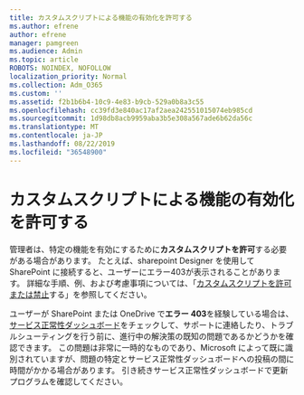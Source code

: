 ```yaml
---
title: カスタムスクリプトによる機能の有効化を許可する
ms.author: efrene
author: efrene
manager: pamgreen
ms.audience: Admin
ms.topic: article
ROBOTS: NOINDEX, NOFOLLOW
localization_priority: Normal
ms.collection: Adm_O365
ms.custom: ''
ms.assetid: f2b1b6b4-10c9-4e83-b9cb-529a0b8a3c55
ms.openlocfilehash: cc39fd3e840ac17af2aea242551015074eb985cd
ms.sourcegitcommit: 1d98db8acb9959aba3b5e308a567ade6b62da56c
ms.translationtype: MT
ms.contentlocale: ja-JP
ms.lasthandoff: 08/22/2019
ms.locfileid: "36548900"
---
```

# <a name="allow-custom-script-to-enable-features"></a>カスタムスクリプトによる機能の有効化を許可する

管理者は、特定の機能を有効にするために**カスタムスクリプトを許可**する必要がある場合があります。 たとえば、sharepoint Designer を使用して SharePoint に接続すると、ユーザーにエラー403が表示されることがあります。 詳細な手順、例、および考慮事項については、「[カスタムスクリプトを許可または禁止](https://docs.microsoft.com/sharepoint/allow-or-prevent-custom-script)する」を参照してください。

ユーザーが SharePoint または OneDrive で**エラー 403**を経験している場合は、[サービス正常性ダッシュボード](https://admin.microsoft.com/AdminPortal/Home#/servicehealth)をチェックして、サポートに連絡したり、トラブルシューティングを行う前に、進行中の解決策の既知の問題であるかどうかを確認できます。 この問題は非常に一時的なものであり、Microsoft によって既に識別されていますが、問題の特定とサービス正常性ダッシュボードへの投稿の間に時間がかかる場合があります。 引き続きサービス正常性ダッシュボードで更新プログラムを確認してください。

